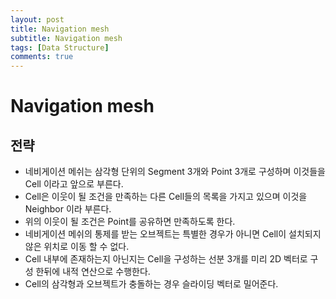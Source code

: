 ```yaml
---
layout: post
title: Navigation mesh
subtitle: Navigation mesh
tags: [Data Structure]
comments: true
---
```

# Navigation mesh
## 전략
* 네비게이션 메쉬는 삼각형 단위의 Segment 3개와 Point 3개로 구성하며 이것들을 Cell 이라고 앞으로 부른다.
* Cell은 이웃이 될 조건을 만족하는 다른 Cell들의 목록을 가지고 있으며 이것을 Neighbor 이라 부른다.
* 위의 이웃이 될 조건은 Point를 공유하면 만족하도록 한다.
* 네비게이션 메쉬의 통제를 받는 오브젝트는 특별한 경우가 아니면 Cell이 설치되지 않은 위치로 이동 할 수 없다. 
* Cell 내부에 존재하는지 아닌지는 Cell을 구성하는 선분 3개를 미리 2D 벡터로 구성 한뒤에 내적 연산으로 수행한다.
* Cell의 삼각형과 오브젝트가 충돌하는 경우 슬라이딩 벡터로 밀어준다.
